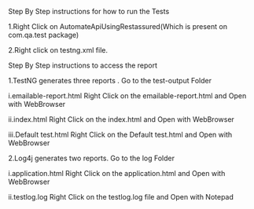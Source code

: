 Step By Step instructions for how to run the Tests

1.Right Click on AutomateApiUsingRestassured(Which is present on com.qa.test package)

2.Right click on testng.xml file.





Step By Step instructions to access the report

1.TestNG generates three reports . Go to the test-output Folder

  i.emailable-report.html       Right Click on the emailable-report.html and Open with WebBrowser
  
  ii.index.html                  Right Click on the index.html and Open with WebBrowser
  
  iii.Default test.html           Right Click on the Default test.html and Open with WebBrowser
  
  
  
2.Log4j generates two reports. Go to the log Folder

  i.application.html            Right Click on the application.html and Open with WebBrowser
  
  ii.testlog.log                 Right Click on the testlog.log file and Open with Notepad
   
  
  